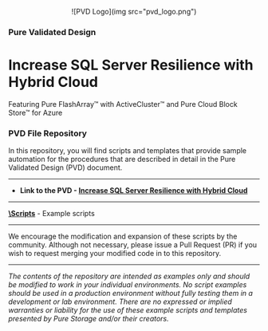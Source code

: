 <p align="center"> ![PVD Logo](img src="pvd_logo.png") </p>

### Pure Validated Design
# Increase SQL Server Resilience with Hybrid Cloud
Featuring Pure FlashArray&trade; with ActiveCluster&trade; and Pure Cloud Block Store&trade; for Azure

### PVD File Repository
In this repository, you will find scripts and templates that provide sample automation for the procedures that are described in detail in the Pure Validated Design (PVD) document.
<!-- wp:separator -->
<hr class="wp-block-separator"/>
<!-- /wp:separator -->

* **Link to the PVD - [Increase SQL Server Resilience with Hybrid Cloud](https://www.purestorage.com/docs.html?item=/type/pdf/subtype/doc/path/content/dam/pdf/en/validated-design-guides/vd-increase-sql-server-resilience.pdf)**

<!-- wp:separator -->
<hr class="wp-block-separator"/>
<!-- /wp:separator -->

[**\Scripts**](https://github.com/PureStorage-OpenConnect/SQL-PVD/tree/main/scripts) - Example scripts

<!-- wp:separator -->
<hr class="wp-block-separator"/>
<!-- /wp:separator -->

We encourage the modification and expansion of these scripts by the community. Although not necessary, please issue a Pull Request (PR) if you wish to request merging your modified code in to this repository.

<!-- wp:separator -->
<hr class="wp-block-separator"/>
<!-- /wp:separator -->

_The contents of the repository are intended as examples only and should be modified to work in your individual environments. No script examples should be used in a production environment without fully testing them in a development or lab environment. There are no expressed or implied warranties or liability for the use of these example scripts and templates presented by Pure Storage and/or their creators._
